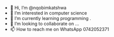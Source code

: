 - 👋 Hi, I’m @nqobimkatshwa
- 👀 I’m interested in computer science 
- 🌱 I’m currently learning programming .
- 💞️ I’m looking to collaborate on ...
- 📫 How to reach me on WhatsApp 0742052371

<!---
nqobimkatshwa/nqobimkatshwa is a ✨ special ✨ repository because its `README.md` (this file) appears on your GitHub profile.
You can click the Preview link to take a look at your changes.
--->

